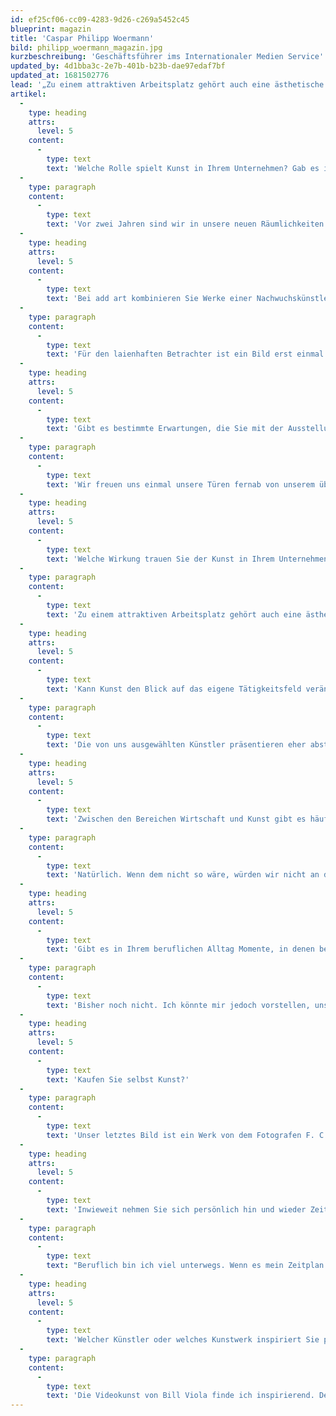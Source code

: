 ```yaml
---
id: ef25cf06-cc09-4283-9d26-c269a5452c45
blueprint: magazin
title: 'Caspar Philipp Woermann'
bild: philipp_woermann_magazin.jpg
kurzbeschreibung: 'Geschäftsführer ims Internationaler Medien Service'
updated_by: 4d1bba3c-2e7b-401b-b23b-dae97edaf7bf
updated_at: 1681502776
lead: '„Zu einem attraktiven Arbeitsplatz gehört auch eine ästhetische Umgebung.“'
artikel:
  -
    type: heading
    attrs:
      level: 5
    content:
      -
        type: text
        text: 'Welche Rolle spielt Kunst in Ihrem Unternehmen? Gab es in der Vergangenheit Berührungspunkte?'
  -
    type: paragraph
    content:
      -
        type: text
        text: 'Vor zwei Jahren sind wir in unsere neuen Räumlichkeiten gezogen. Hier gibt es noch jede Menge weiße Wände, die förmlich nach Kunst schreien! Diesem Ruf wollen wir nun folgen und add art bietet dazu einen wundervollen Anlass.'
  -
    type: heading
    attrs:
      level: 5
    content:
      -
        type: text
        text: 'Bei add art kombinieren Sie Werke einer Nachwuchskünstlerin mit denen eines erfahrenen Künstlers – was macht diese Kombination so spannend?'
  -
    type: paragraph
    content:
      -
        type: text
        text: 'Für den laienhaften Betrachter ist ein Bild erst einmal ein Bild – ganz gleich, ob der Künstler ein großes Oeuvre produziert und sich bereits einen Namen in der Kunstszene gemacht hat oder noch am Anfang seiner Karriere steht. Wir wollen die Kunstwerke wirken lassen – jeder Betrachter soll für sich entscheiden, was ihm gefällt.'
  -
    type: heading
    attrs:
      level: 5
    content:
      -
        type: text
        text: 'Gibt es bestimmte Erwartungen, die Sie mit der Ausstellung verknüpfen?'
  -
    type: paragraph
    content:
      -
        type: text
        text: 'Wir freuen uns einmal unsere Türen fernab von unserem üblichen Business für unsere Mitarbeiter, Kunden und Interessierte zu öffnen. Neugierig sind wir auf die Reaktionen unserer Gäste und auf erfrischende Gespräche.'
  -
    type: heading
    attrs:
      level: 5
    content:
      -
        type: text
        text: 'Welche Wirkung trauen Sie der Kunst in Ihrem Unternehmen zu – auf die Mitarbeiter, aber auch auf Kunden bzw. Gäste in Ihren Räumen?'
  -
    type: paragraph
    content:
      -
        type: text
        text: 'Zu einem attraktiven Arbeitsplatz gehört auch eine ästhetische Umgebung. Kunst kann eine kurze visuelle Pause schaffen, die unsere Gedanken neu sortiert.'
  -
    type: heading
    attrs:
      level: 5
    content:
      -
        type: text
        text: 'Kann Kunst den Blick auf das eigene Tätigkeitsfeld verändern?'
  -
    type: paragraph
    content:
      -
        type: text
        text: 'Die von uns ausgewählten Künstler präsentieren eher abstrakte Kunst. Sie rüttelt nicht auf, sie skandalisiert nicht. Wir haben Freude an ihrer Ästhetik. Ein Atelierbesuch könnte die Perspektive auf die eigene Arbeit verändern. Vielleicht organisieren wir demnächst einen Mitarbeiterworkshop, bei dem jeder seine Kreativität ausleben kann – wer weiß.'
  -
    type: heading
    attrs:
      level: 5
    content:
      -
        type: text
        text: 'Zwischen den Bereichen Wirtschaft und Kunst gibt es häufig noch Berührungsängste. Können und sollten sich beide Seiten annähern?'
  -
    type: paragraph
    content:
      -
        type: text
        text: 'Natürlich. Wenn dem nicht so wäre, würden wir nicht an der add art teilnehmen!'
  -
    type: heading
    attrs:
      level: 5
    content:
      -
        type: text
        text: 'Gibt es in Ihrem beruflichen Alltag Momente, in denen besondere Kreativität oder ein „Querdenken“ gefragt ist? Wovon lassen Sie sich dabei leiten?'
  -
    type: paragraph
    content:
      -
        type: text
        text: 'Bisher noch nicht. Ich könnte mir jedoch vorstellen, unsere Mitarbeiter zu einem Kunst-Lunch einzuladen, wenn es eine passende Ausstellung gibt – die Deichtorhallen sind ja auch nur einen Steinwurf entfernt.'
  -
    type: heading
    attrs:
      level: 5
    content:
      -
        type: text
        text: 'Kaufen Sie selbst Kunst?'
  -
    type: paragraph
    content:
      -
        type: text
        text: 'Unser letztes Bild ist ein Werk von dem Fotografen F. C. Gundlach. Seine Arbeiten haben mich schon immer interessiert, nicht zuletzt weil er lange in der Medienbranche tätig war, in der wir uns als ims ja auch bewegen.'
  -
    type: heading
    attrs:
      level: 5
    content:
      -
        type: text
        text: 'Inwieweit nehmen Sie sich persönlich hin und wieder Zeit für Kunst und Kultur?'
  -
    type: paragraph
    content:
      -
        type: text
        text: "Beruflich bin ich viel unterwegs. Wenn es mein Zeitplan zulässt, schaue ich mir gern eine spannende Ausstellung an, wie zuletzt in Baden-Baden geschehen:\_Substance of Light\_vom Lichtkünstler James Turrell."
  -
    type: heading
    attrs:
      level: 5
    content:
      -
        type: text
        text: 'Welcher Künstler oder welches Kunstwerk inspiriert Sie persönlich ganz besonders, und warum?'
  -
    type: paragraph
    content:
      -
        type: text
        text: 'Die Videokunst von Bill Viola finde ich inspirierend. Der „Rembrandt des digitalen Zeitalters“, wie er einmal genannt wurde, experimentiert mit dem gesamten Instrumentarium eines Videokünstlers und schafft Arbeiten unter anderem für Konzerte und Opern. Seine Arbeiten ermutigen uns über die grundlegenden Fragen des Lebens und über die eigene Existenz nachzudenken.'
---
```

